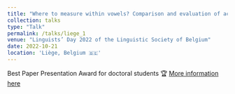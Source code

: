 ```yaml
---
title: "Where to measure within vowels? Comparison and evaluation of acoustic techniques for the selection of measurement points"
collection: talks
type: "Talk"
permalink: /talks/liege_1
venue: "Linguists’ Day 2022 of the Linguistic Society of Belgium"
date: 2022-10-21
location: 'Liège, Belgium 🇧🇪'
---
```

Best Paper Presentation Award for doctoral students 🏆
[More information here](https://sites.uclouvain.be/bkl-cbl/en/congress/linguists-day/linguists-day-2022/)
